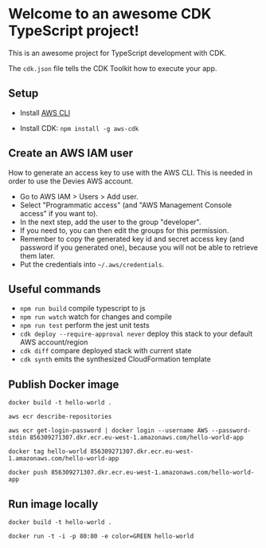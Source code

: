 # Welcome to an awesome CDK TypeScript project!

This is an awesome project for TypeScript development with CDK.

The `cdk.json` file tells the CDK Toolkit how to execute your app.

## Setup

* Install [AWS CLI](https://docs.aws.amazon.com/cli/latest/userguide/install-cliv2.html)

* Install CDK: `npm install -g aws-cdk`

## Create an AWS IAM user

How to generate an access key to use with the AWS CLI.
This is needed in order to use the Devies AWS account.
- Go to AWS IAM > Users > Add user.
- Select "Programmatic access" (and "AWS Management Console access" if you want to).
- In the next step, add the user to the group "developer".
- If you need to, you can then edit the groups for this permission.
- Remember to copy the generated key id and secret access key (and password if you generated one), because you will not be able to retrieve them later.
- Put the credentials into `~/.aws/credentials`.

## Useful commands

 * `npm run build`   compile typescript to js
 * `npm run watch`   watch for changes and compile
 * `npm run test`    perform the jest unit tests
 * `cdk deploy --require-approval never`      deploy this stack to your default AWS account/region
 * `cdk diff`        compare deployed stack with current state
 * `cdk synth`       emits the synthesized CloudFormation template

## Publish Docker image

    docker build -t hello-world .

    aws ecr describe-repositories

    aws ecr get-login-password | docker login --username AWS --password-stdin 856309271307.dkr.ecr.eu-west-1.amazonaws.com/hello-world-app

    docker tag hello-world 856309271307.dkr.ecr.eu-west-1.amazonaws.com/hello-world-app

    docker push 856309271307.dkr.ecr.eu-west-1.amazonaws.com/hello-world-app

## Run image locally 

    docker build -t hello-world .

    docker run -t -i -p 80:80 -e color=GREEN hello-world
